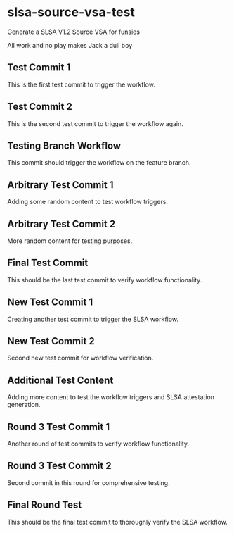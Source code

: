 # slsa-source-vsa-test
Generate a SLSA V1.2 Source VSA for funsies

All work and no play makes Jack a dull boy

## Test Commit 1
This is the first test commit to trigger the workflow.

## Test Commit 2
This is the second test commit to trigger the workflow again.

## Testing Branch Workflow
This commit should trigger the workflow on the feature branch.

## Arbitrary Test Commit 1
Adding some random content to test workflow triggers.

## Arbitrary Test Commit 2
More random content for testing purposes.

## Final Test Commit
This should be the last test commit to verify workflow functionality.

## New Test Commit 1
Creating another test commit to trigger the SLSA workflow.

## New Test Commit 2
Second new test commit for workflow verification.

## Additional Test Content
Adding more content to test the workflow triggers and SLSA attestation generation.

## Round 3 Test Commit 1
Another round of test commits to verify workflow functionality.

## Round 3 Test Commit 2
Second commit in this round for comprehensive testing.

## Final Round Test
This should be the final test commit to thoroughly verify the SLSA workflow.
